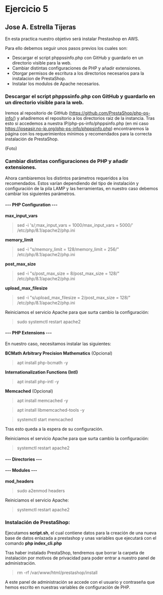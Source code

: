 # Ejercicio 5

## Jose A. Estrella Tijeras

En esta practica nuestro objetivo será instalar Prestashop en AWS.

Para ello debemos seguir unos pasos previos los cuales son:

- Descargar el script phppssinfo.php con GitHub y guardarlo en un directorio visible para la web.
- Cambiar distintas configuraciones de PHP y añadir extensiones.
- Otorgar permisos de escritura a los directorios necesarios para la instalacion de PrestaShop.
- Instalar los modulos de Apache necesarios.

### Descargar el script phppssinfo.php con GitHub y guardarlo en un directorio visible para la web.

Iremos al repositorio de GitHub (https://github.com/PrestaShop/php-ps-info/) y añadiremos el repositorio a los directorios raiz de la instancia. Tras esto si accedemos a nuestra IP/php-ps-info/phppsinfo.php (en mi caso https://joseasir.no-ip.org/php-ps-info/phppsinfo.php) encontraremos la página con los requerimientos mínimos y recomendados para la correcta instalación de PrestaShop.

(Foto)

### Cambiar distintas configuraciones de PHP y añadir extensiones.

Ahora cambiaremos los distintos parámetros requeridos a los recomendados. Estos varían dependiendo del tipo de instalación y configuración de la pila LAMP y las herramientas, en nuestro caso debemos cambiar los siguientes parámetros.

#### --- PHP Configuration ---

**max_input_vars**

> sed -i 's/;max_input_vars = 1000/max_input_vars = 5000/' /etc/php/8.1/apache2/php.ini

**memory_limit**

> sed -i "s/memory_limit = 128/memory_limit = 256/" /etc/php/8.1/apache2/php.ini

**post_max_size**

> sed -i "s/post_max_size = 8/post_max_size = 128/" /etc/php/8.1/apache2/php.ini

**upload_max_filesize**

> sed -i "s/upload_max_filesize = 2/post_max_size = 128/" /etc/php/8.1/apache2/php.ini

Reiniciamos el servicio Apache para que surta cambio la configuración:

> sudo systemctl restart apache2

#### --- PHP Extensions ---

En nuestro caso, necesitamos instalar las siguientes:

**BCMath Arbitrary Precision Mathematics** (Opcional)

> apt install php-bcmath -y

**Internationalization Functions (Intl)**

> apt install php-intl -y

**Memcached** (Opcional)

> apt install memcached -y

> apt install libmemcached-tools -y

> systemctl start memcached 

Tras esto queda a la espera de su configuración.

Reiniciamos el servicio Apache para que surta cambio la configuración:

> systemctl restart apache2

#### --- Directories --- 

#### --- Modules --- 

**mod_headers**

> sudo a2enmod headers

Reiniciamos el servicio Apache:

> systemctl restart apache2

### Instalación de PrestaShop:

Ejecutamos **script.sh**, el cual contiene datos para la creación de una nueva base de datos enlazada a prestashop y unas variables que ejecutará con el comando **php index_cli.php**

Tras haber instalado PrestaShop, tendremos que borrar la carpeta de instalación por motivos de privacidad para poder entrar a nuestro panel de administración. 

> rm -rf /var/www/html/prestashop/install

A este panel de administración se accede con el usuario y contraseña que hemos escrito en nuestras variables de configuración de PHP.